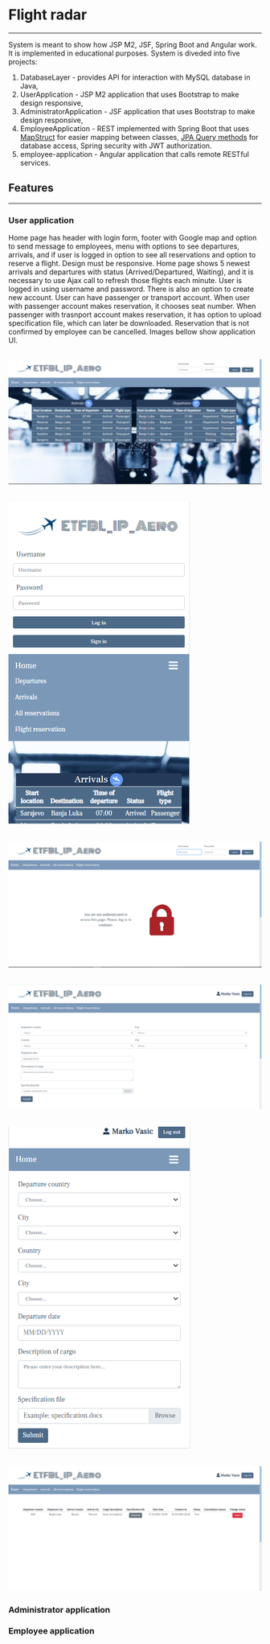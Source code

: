 # Flight radar
--------------

System is meant to show how JSP M2, JSF, Spring Boot and Angular work. It is implemented in educational purposes. System is diveded into five projects:
1) DatabaseLayer - provides API for interaction with MySQL database in Java,
2) UserApplication - JSP M2 application that uses Bootstrap to make design responsive,
3) AdministratorApplication - JSF application that uses Bootstrap to make design responsive,
4) EmployeeApplication - REST implemented with Spring Boot that uses [MapStruct](https://mapstruct.org/) for easier mapping between classes, [JPA Query methods](https://docs.spring.io/spring-data/jpa/docs/current/reference/html/#repositories.query-methods) for database access, Spring security with JWT authorization. 
5) employee-application - Angular application that calls remote RESTful services.

## Features
---------------
### User application
Home page has header with login form, footer with Google map and option to send message to employees, menu with options to see departures, arrivals, and if user is logged in option to see all reservations and option to reserve a flight. Design must be responsive. Home page shows 5 newest arrivals and departures with status (Arrived/Departured, Waiting), and it is necessary to use Ajax call to refresh those flights each minute.
 User is logged in using username and password. There is also an option to create new account.
 User can have passenger or transport account.
 When user with passenger account makes reservation, it chooses seat number. 
 When passenger with trasnport account makes reservation, it has option to upload specification file, which can later be downloaded. 
 Reservation that is not confirmed by employee can be cancelled. Images bellow show application UI.  

![1](/img/1.PNG)
------------------
![1,1](/img/1.1.PNG)
-----------------
![2](/img/2.PNG)
-------------
![4](/img/4.PNG)
----------------
![5](/img/5.PNG)
----------------
![6](/img/6.PNG)
-------------------

### Administrator application

### Employee application
